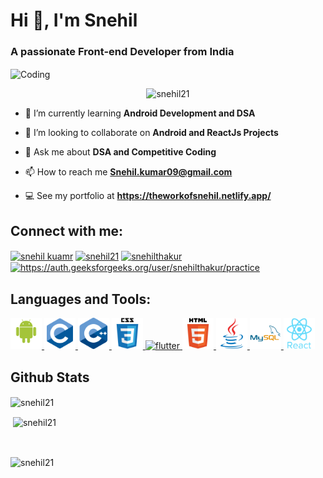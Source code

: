 <h1 align="left">Hi 👋, I'm Snehil</h1>
<h3 align="left">A passionate Front-end Developer from India</h3>
<img align="center" alt="Coding" width="400" src="https://r7q6w9z6.rocketcdn.me/career/wp-content/uploads/2020/03/hello.gif">

<p align="center"> <img src="https://komarev.com/ghpvc/?username=snehil21&label=Profile%20views&color=0e75b6&style=flat" alt="snehil21" /> </p>

<!-- <p align="left"> <a href="https://github.com/ryo-ma/github-profile-trophy"><img src="https://github-profile-trophy.vercel.app/?username=snehil21" alt="snehil21" /></a> </p> -->

- 🌱 I’m currently learning **Android Development and DSA**

- 👯 I’m looking to collaborate on **Android and ReactJs Projects**

- 💬 Ask me about **DSA and Competitive Coding**

- 📫 How to reach me **Snehil.kumar09@gmail.com**
- 💻 See my portfolio at **https://theworkofsnehil.netlify.app/**


## Connect with me:
<p align="left">
<a href="https://linkedin.com/in/snehil kuamr" target="blank"><img align="center" src="https://raw.githubusercontent.com/rahuldkjain/github-profile-readme-generator/master/src/images/icons/Social/linked-in-alt.svg" alt="snehil kuamr" height="40" width="50" /></a>
<a href="https://www.codechef.com/users/snehil21" target="blank"><img align="center" src="https://github.com/snehil21/snehil21/assets/79865664/5d8a5c92-a0ba-4845-a83e-bb3d641ff467"alt="snehil21" height="40" width="50" margin-left=20px margin-right=20px /></a>
<a href="https://codeforces.com/profile/snehilthakur" target="blank"><img align="center" src="https://raw.githubusercontent.com/rahuldkjain/github-profile-readme-generator/master/src/images/icons/Social/codeforces.svg" alt="snehilthakur" height="40" width="50" margin-left=20px margin-right=20px/></a>
<a href="https://auth.geeksforgeeks.org/user/https://auth.geeksforgeeks.org/user/snehilthakur/practice" target="blank"><img align="center" src="https://raw.githubusercontent.com/rahuldkjain/github-profile-readme-generator/master/src/images/icons/Social/geeks-for-geeks.svg" alt="https://auth.geeksforgeeks.org/user/snehilthakur/practice" height="40" width="50" margin-left=20 margin-right=20px/></a>
</p>

## Languages and Tools:
<p align="left"> <a href="https://developer.android.com" target="_blank" rel="noreferrer"> <img src="https://raw.githubusercontent.com/devicons/devicon/master/icons/android/android-original-wordmark.svg" alt="android" width="50" height="50"/> </a> <a href="https://www.cprogramming.com/" target="_blank" rel="noreferrer"> <img src="https://raw.githubusercontent.com/devicons/devicon/master/icons/c/c-original.svg" alt="c" width="50" height="50"/> </a> <a href="https://www.w3schools.com/cpp/" target="_blank" rel="noreferrer"> <img src="https://raw.githubusercontent.com/devicons/devicon/master/icons/cplusplus/cplusplus-original.svg" alt="cplusplus" width="50" height="50"/> </a> <a href="https://www.w3schools.com/css/" target="_blank" rel="noreferrer"> <img src="https://raw.githubusercontent.com/devicons/devicon/master/icons/css3/css3-original-wordmark.svg" alt="css3" width="50" height="50"/> </a> <a href="https://flutter.dev" target="_blank" rel="noreferrer"> <img src="https://www.vectorlogo.zone/logos/flutterio/flutterio-icon.svg" alt="flutter" width="50" height="50"/> </a> <a href="https://www.w3.org/html/" target="_blank" rel="noreferrer"> <img src="https://raw.githubusercontent.com/devicons/devicon/master/icons/html5/html5-original-wordmark.svg" alt="html5" width="50" height="50"/> </a> <a href="https://www.java.com" target="_blank" rel="noreferrer"> <img src="https://raw.githubusercontent.com/devicons/devicon/master/icons/java/java-original.svg" alt="java" width="50" height="50"/> </a> <a href="https://www.mysql.com/" target="_blank" rel="noreferrer"> <img src="https://raw.githubusercontent.com/devicons/devicon/master/icons/mysql/mysql-original-wordmark.svg" alt="mysql" width="50" height="50"/> </a> <a href="https://reactjs.org/" target="_blank" rel="noreferrer"> <img src="https://raw.githubusercontent.com/devicons/devicon/master/icons/react/react-original-wordmark.svg" alt="react" width="50" height="50"/> </a> </p>

## Github Stats
<p><img align="center" src="https://github-readme-stats.vercel.app/api/top-langs?username=snehil21&show_icons=true&locale=en&layout=compact" alt="snehil21" /></p>
<p>&nbsp;<img align="center" src="https://github-readme-stats.vercel.app/api?username=snehil21&show_icons=true&locale=en" alt="snehil21" /></p>
<br>
<p><img align="center" src="https://github-readme-streak-stats.herokuapp.com/?user=snehil21&" alt="snehil21" /></p>
